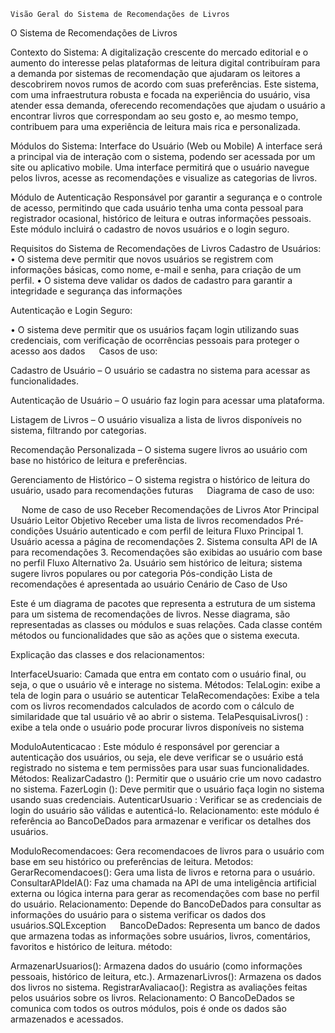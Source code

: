 	Visão Geral do Sistema de Recomendações de Livros



 O Sistema de Recomendações de Livros

Contexto do Sistema:
 A digitalização crescente do mercado editorial e o aumento do interesse pelas plataformas de leitura digital contribuíram para a demanda por sistemas de recomendação que ajudaram os leitores a descobrirem novos rumos de acordo com suas preferências. Este sistema, com uma infraestrutura robusta e focada na experiência do usuário, visa atender essa demanda, oferecendo recomendações que ajudam o usuário a encontrar livros que correspondam ao seu gosto e, ao mesmo tempo, contribuem para uma experiência de leitura mais rica e personalizada.

Módulos do Sistema:
Interface do Usuário (Web ou Mobile) A interface será a principal via de interação com o sistema, podendo ser acessada por um site ou aplicativo mobile. Uma interface permitirá que o usuário navegue pelos livros, acesse as recomendações e visualize as categorias de livros.

Módulo de Autenticação
 Responsável por garantir a segurança e o controle de acesso, permitindo que cada usuário tenha uma conta pessoal para registrador ocasional, histórico de leitura e outras informações pessoais. Este módulo incluirá o cadastro de novos usuários e o login seguro.
 


Requisitos do Sistema de Recomendações de Livros
Cadastro de Usuários:
•	O sistema deve permitir que novos usuários se registrem com informações básicas, como nome, e-mail e senha, para criação de um perfil.
•	O sistema deve validar os dados de cadastro para garantir a integridade e segurança das informações

Autenticação e Login Seguro:

•	O sistema deve permitir que os usuários façam login utilizando suas credenciais, com verificação de ocorrências pessoais para proteger o acesso aos dados
 
Casos de uso:

Cadastro de Usuário – O usuário se cadastra no sistema para acessar as funcionalidades. 

Autenticação de Usuário – O usuário faz login para acessar uma plataforma. 

Listagem de Livros – O usuário visualiza a lista de livros disponíveis no sistema, filtrando por categorias. 

Recomendação Personalizada – O sistema sugere livros ao usuário com base no histórico de leitura e preferências. 

Gerenciamento de Histórico – O sistema registra o histórico de leitura do usuário, usado para recomendações futuras
 
Diagrama de caso de uso:

 
 
Nome de caso de uso	Receber Recomendações de Livros
Ator Principal	Usuário Leitor
Objetivo	Receber uma lista de livros recomendados
Pré-condições	Usuário autenticado e com perfil de leitura
Fluxo Principal	1. Usuário acessa a página de recomendações
2. Sistema consulta API de IA para recomendações
3. Recomendações são exibidas ao usuário com base no perfil
Fluxo Alternativo	2a. Usuário sem histórico de leitura; sistema sugere livros populares ou por categoria
Pós-condição	Lista de recomendações é apresentada ao usuário
Cenário de Caso de Uso



Este é um diagrama de pacotes que representa a estrutura de um sistema para um sistema de recomendações de livros. Nesse diagrama, são representadas as classes ou módulos e suas relações. Cada classe contém métodos ou funcionalidades que são as ações que o sistema executa.



 



Explicação das classes e dos relacionamentos:

 InterfaceUsuario: 
Camada que entra em contato com o usuário final, ou seja, o que o usuário vê e interage no sistema. 
Métodos: 
TelaLogin: exibe a tela de login para o usuário se autenticar 
TelaRecomendações: Exibe a tela com os livros recomendados calculados de acordo com o cálculo de similaridade que tal usuário vê ao abrir o sistema.  TelaPesquisaLivros() : exibe a tela onde o usuário pode procurar livros disponíveis no sistema


ModuloAutenticacao :
Este módulo é responsável por gerenciar a autenticação dos usuários, ou seja, ele deve verificar se o usuário está registrado no sistema e tem permissões para usar suas funcionalidades.
Métodos: 
RealizarCadastro (): Permitir que o usuário crie um novo cadastro no sistema. FazerLogin (): Deve permitir que o usuário faça login no sistema usando suas credenciais. AutenticarUsuario : Verificar se as credenciais de login do usuário são válidas e autenticá-lo.
Relacionamento: este módulo é referência ao BancoDeDados para armazenar e verificar os detalhes dos usuários.
 

ModuloRecomendacoes:
Gera recomendacoes de livros para o usuário com base em seu histórico ou preferências de leitura.
Metodos:
GerarRecomendacoes(): Gera uma lista de livros e retorna para o usuário.
ConsultarAPIdeIA(): Faz uma chamada na API de uma inteligência artificial externa ou lógica interna para gerar as recomendações com base no perfil do usuário.
Relacionamento: Depende do BancoDeDados para consultar as informações do usuário para o sistema verificar os dados dos usuários.SQLException
 
BancoDeDados:
Representa um banco de dados que armazena todas as informações sobre usuários, livros, comentários, favoritos e histórico de leitura.
método:

ArmazenarUsuarios(): Armazena dados do usuário (como informações pessoais, histórico de leitura, etc.).
ArmazenarLivros(): Armazena os dados dos livros no sistema.
RegistrarAvaliacao(): Registra as avaliações feitas pelos usuários sobre os livros.
Relacionamento: O BancoDeDados se comunica com todos os outros módulos, pois é onde os dados são armazenados e acessados.
